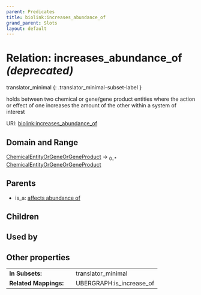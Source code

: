 ```yaml
---
parent: Predicates
title: biolink:increases_abundance_of
grand_parent: Slots
layout: default
---
```


# Relation: increases_abundance_of _(deprecated)_

translator_minimal
{: .translator_minimal-subset-label }


holds between two chemical or gene/gene product entities where the action or effect of one increases the  amount of the other within a system of interest

URI: [biolink:increases_abundance_of](https://w3id.org/biolink/vocab/increases_abundance_of)

## Domain and Range

[ChemicalEntityOrGeneOrGeneProduct](ChemicalEntityOrGeneOrGeneProduct.md) ->  <sub>0..\*</sub> [ChemicalEntityOrGeneOrGeneProduct](ChemicalEntityOrGeneOrGeneProduct.md)

## Parents

 *  is_a: [affects abundance of](affects_abundance_of.md)

## Children


## Used by


## Other properties

|  |  |  |
| --- | --- | --- |
| **In Subsets:** | | translator_minimal |
| **Related Mappings:** | | UBERGRAPH:is_increase_of |

